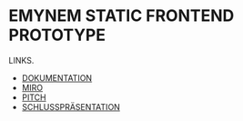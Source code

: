 # EMYNEM STATIC FRONTEND PROTOTYPE

LINKS.

- [DOKUMENTATION]([https://code.visualstudio.com/](https://calnite.notion.site/STUDIO-UX-WEB-EMYNEM-0741d384fc84444c831b88ce713352b5?pvs=4)) 
- [MIRO]([https://marketplace.visualstudio.com/items?itemName=Vue.volar](https://miro.com/app/board/uXjVO53ecl0=/))
- [PITCH](https://pitch.com/v/zwischenprsentation-4vx235)
- [SCHLUSSPRÄSENTATION](https://app.pitch.com/app/presentation/8fb6f7fe-a34a-428d-9f88-061c846fde90/0836701d-9a0c-4523-a811-f2012a0992e3)

